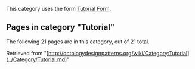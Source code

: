 This category uses the form [Tutorial Form](../Form/Tutorial_Form.md "Form:Tutorial Form").





## Pages in category "Tutorial"


The following 21 pages are in this category, out of 21 total.




Retrieved from "[http://ontologydesignpatterns.org/wiki/Category:Tutorial](../Category/Tutorial.md)"